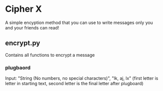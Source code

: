 # Cipher X

A simple encyption method that you can use to write messages only you and your friends can read!

## encrypt.py

Contains all functions to encrypt a message

### plugbaord
Input: "String (No numbers, no special characters)", "lk, aj, lx" (first letter is letter in starting text, second letter is the final letter after plugboard)